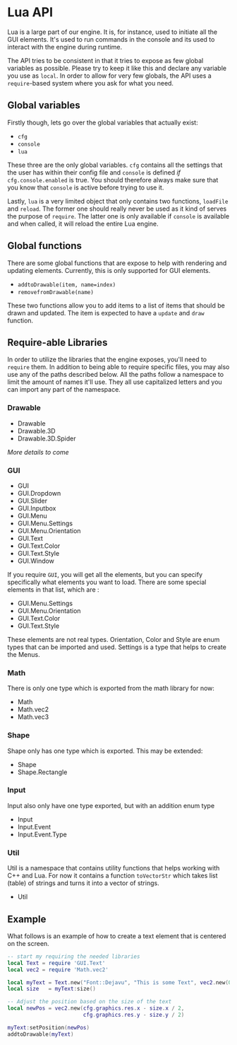 # Lua API

Lua is a large part of our engine. It is, for instance, used to initiate all the GUI elements. It's used to run commands in the console and its used to interact with the engine during runtime.

The API tries to be consistent in that it tries to expose as few global variables as possible. Please try to keep it like this and declare any variable you use as `local`. In order to allow for very few globals, the API uses a `require`-based system where you ask for what you need.

## Global variables

Firstly though, lets go over the global variables that actually exist:

- `cfg`
- `console`
- `lua`

These three are the only global variables. `cfg` contains all the settings that the user has within their config file and `console` is defined *if* `cfg.console.enabled` is true. You should therefore always make sure that you know that `console` is active before trying to use it.

Lastly, `lua` is a very limited object that only contains two functions, `loadFile` and `reload`. The former one should really never be used as it kind of serves the purpose of `require`. The latter one is only available if `console` is available and when called, it will reload the entire Lua engine.

## Global functions

There are some global functions that are expose to help with rendering and updating elements. Currently, this is only supported for GUI elements.

- `addtoDrawable(item, name=index)`
- `removefromDrawable(name)`

These two functions allow you to add items to a list of items that should be drawn and updated. The item is expected to have a `update` and `draw` function.

## Require-able Libraries

In order to utilize the libraries that the engine exposes, you'll need to `require` them. In addition to being able to require specific files, you may also use any of the paths described below. All the paths follow a namespace to limit the amount of names it'll use. They all use capitalized letters and you can import any part of the namespace.

### Drawable

- Drawable
- Drawable.3D
- Drawable.3D.Spider

*More details to come*

### GUI

- GUI
- GUI.Dropdown
- GUI.Slider
- GUI.Inputbox
- GUI.Menu
- GUI.Menu.Settings
- GUI.Menu.Orientation
- GUI.Text
- GUI.Text.Color
- GUI.Text.Style
- GUI.Window

If you require `GUI`, you will get all the elements, but you can specify specifically what elements you want to load. There are some special elements in that list, which are :

- GUI.Menu.Settings
- GUI.Menu.Orientation
- GUI.Text.Color
- GUI.Text.Style

These elements are not real types. Orientation, Color and Style are enum types that can be imported and used. Settings is a type that helps to create the Menus.

### Math

There is only one type which is exported from the math library for now:

- Math
- Math.vec2
- Math.vec3

### Shape

Shape only has one type which is exported. This may be extended:

- Shape
- Shape.Rectangle

### Input

Input also only have one type exported, but with an addition enum type

- Input
- Input.Event
- Input.Event.Type

### Util

Util is a namespace that contains utility functions that helps working with C++ and Lua. For now it contains a function `toVectorStr` which takes list (table) of strings and turns it into a vector of strings.

- Util

## Example

What follows is an example of how to create a text element that is centered on the screen.

```lua
-- start my requiring the needed libraries
local Text = require 'GUI.Text'
local vec2 = require 'Math.vec2'

local myText = Text.new("Font::Dejavu", "This is some Text", vec2.new(0, 0))
local size   = myText:size()

-- Adjust the position based on the size of the text
local newPos = vec2.new(cfg.graphics.res.x - size.x / 2,
                        cfg.graphics.res.y - size.y / 2)

myText:setPosition(newPos)
addtoDrawable(myText)
```
